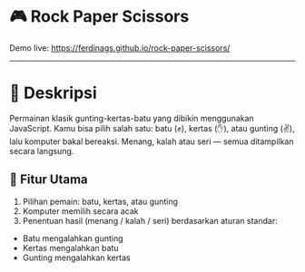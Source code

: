 # 🎮 Rock Paper Scissors

Demo live: https://ferdinags.github.io/rock-paper-scissors/

---

# 📌 Deskripsi 
Permainan klasik gunting-kertas-batu yang dibikin menggunakan JavaScript. Kamu bisa pilih salah satu: batu (✊), kertas (✋), atau gunting (✌️), lalu komputer bakal bereaksi. Menang, kalah atau seri — semua ditampilkan secara langsung.

## 🚀 Fitur Utama
1. Pilihan pemain: batu, kertas, atau gunting
2. Komputer memilih secara acak
3. Penentuan hasil (menang / kalah / seri) berdasarkan aturan standar:
- Batu mengalahkan gunting
- Kertas mengalahkan batu
- Gunting mengalahkan kertas
